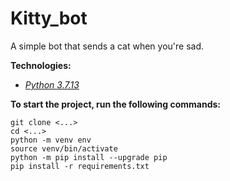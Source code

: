 # Kitty_bot
A simple bot that sends a cat when you're sad.


**Technologies:**
 - _[Python 3.7.13](https://docs.python.org/3/)_

**To start the project, run the following commands:**
```
git clone <...>
cd <...>
python -m venv env
source venv/bin/activate
python -m pip install --upgrade pip
pip install -r requirements.txt
